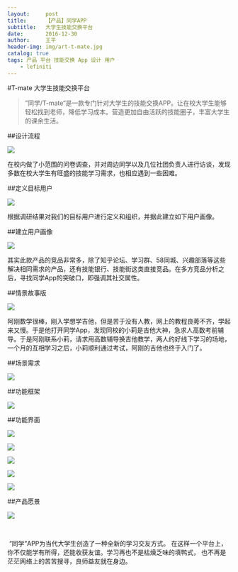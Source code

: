 ```yaml
---
layout:     post
title:      【产品】同学APP
subtitle:   大学生技能交换平台
date:       2016-12-30
author:     王平
header-img: img/art-t-mate.jpg
catalog: true
tags: 产品 平台 技能交换 App 设计 用户
    - lefiniti
---
```


#T-mate 大学生技能交换平台

> ”同学/T-mate“是一款专门针对大学生的技能交换APP。让在校大学生能够轻松找到老师，降低学习成本。营造更加自由活跃的技能圈子，丰富大学生的课余生活。



##设计流程



![](https://ws4.sinaimg.cn/large/006tKfTcly1ftukf18qb3j31kw0hvwpu.jpg)



​        在校内做了小范围的问卷调查，并对周边同学以及几位社团负责人进行访谈，发现多数在校大学生有旺盛的技能学习需求，也相应遇到一些困难。



##定义目标用户



![](https://ws1.sinaimg.cn/large/006tKfTcly1ftukf48tw8j31kw0hvjyo.jpg)



​       根据调研结果对我们的目标用户进行定义和组织，并据此建立如下用户画像。



##建立用户画像



![](https://ws2.sinaimg.cn/large/006tKfTcgy1ftukfw3hhsj31kw0hvdtq.jpg)



​        其实此款产品的竞品非常多，除了知乎论坛、学习群、58同城、兴趣部落等这些解决相同需求的产品，还有技能银行、技能街这类直接竞品。在多方竞品分析之后，寻找同学App的突破口，即强调其社交属性。



##情景故事版



![](https://ws3.sinaimg.cn/large/0069RVTdgy1ftvpnvkh3sj31kw0p210t.jpg)



​         阿刚数学很棒，刚入学想学吉他，但是苦于没有人教，网上的教程良莠不齐，学起来又慢。于是他打开同学App，发现同校的小莉是吉他大神，急求人高数考前辅导。于是阿刚联系小莉，请求用高数辅导换吉他教学，两人约好线下学习的场地，一个月的互相学习之后，小莉顺利通过考试，阿刚的吉他也终于入门了。



##场景需求



![](https://ws1.sinaimg.cn/large/0069RVTdgy1ftvpv284czj31kw0ci7jv.jpg)

##功能框架



![](https://ws1.sinaimg.cn/large/0069RVTdgy1ftvpv1v2kzj31kw0k4npd.jpg)

##功能界面



![](https://ws3.sinaimg.cn/large/0069RVTdgy1ftvq28ftmkj31kw0vq7wi.jpg)



![](https://ws1.sinaimg.cn/large/0069RVTdgy1ftvq25y1t9j31kw0tn1ky.jpg)



![](https://ws4.sinaimg.cn/large/0069RVTdgy1ftvq23vo07j31kw0uchdu.jpg)



![](https://ws3.sinaimg.cn/large/0069RVTdgy1ftvq20vtrgj31kw0vqnpd.jpg)



![](https://ws4.sinaimg.cn/large/0069RVTdgy1ftvq1z315pj31kw0tn7wi.jpg)

##产品愿景



![](https://ws1.sinaimg.cn/large/0069RVTdgy1ftvqhb52zqj31kw0f6n9d.jpg)

​       

​        “同学”APP为当代大学生创造了一种全新的学习交友方式。 在这样一个平台上，你不仅能学有所得，还能收获友谊。学习再也不是枯燥乏味的填鸭式， 也不再是茫茫网络上的苦苦搜寻，良师益友就在身边。 